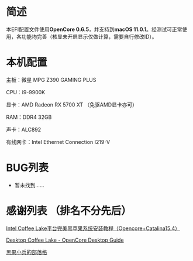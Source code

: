 # 简述
本EFI配置文件使用**OpenCore 0.6.5**，并支持到**macOS 11.0.1**。经测试可正常使用，各功能均完善（核显未开启显示仅做计算，需要自行修改ID）。

# 本机配置
主板：微星 MPG Z390 GAMING PLUS

CPU：i9-9900K

显卡：AMD Radeon RX 5700 XT （免驱AMD显卡亦可）

RAM：DDR4 32GB

声卡：ALC892

有线网卡：Intel Ethernet Connection I219-V

# BUG列表
- 暂未找到......

# 感谢列表 （排名不分先后）
[Intel Coffee Lake平台完美黑苹果系统安装教程（Opencore+Catalina15.4）](https://www.bilibili.com/video/BV1hA411t7dr "Intel Coffee Lake平台完美黑苹果系统安装教程（Opencore+Catalina15.4）")

[Desktop Coffee Lake - OpenCore Desktop Guide](https://dortania.github.io/OpenCore-Install-Guide/config.plist/coffee-lake.html)

[黑果小兵的部落格](https://blog.daliansky.net/ "黑果小兵的部落格")
